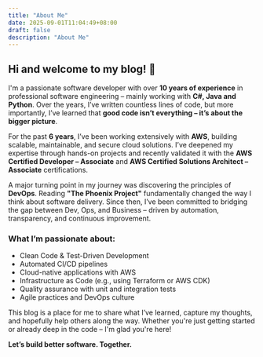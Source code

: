 ```yaml
---
title: "About Me"
date: 2025-09-01T11:04:49+08:00
draft: false
description: "About Me"
---
```


## Hi and welcome to my blog! 👋

I'm a passionate software developer with over **10 years of experience** in professional software engineering – mainly working with **C#, Java and Python**. Over the years, I’ve written countless lines of code, but more importantly, I’ve learned that **good code isn’t everything – it’s about the bigger picture**.

For the past **6 years**, I’ve been working extensively with **AWS**, building scalable, maintainable, and secure cloud solutions. I’ve deepened my expertise through hands-on projects and recently validated it with the **AWS Certified Developer – Associate** and **AWS Certified Solutions Architect – Associate** certifications.

A major turning point in my journey was discovering the principles of **DevOps**. Reading **"The Phoenix Project"** fundamentally changed the way I think about software delivery. Since then, I’ve been committed to bridging the gap between Dev, Ops, and Business – driven by automation, transparency, and continuous improvement.

### What I’m passionate about:

- Clean Code & Test-Driven Development
- Automated CI/CD pipelines
- Cloud-native applications with AWS
- Infrastructure as Code (e.g., using Terraform or AWS CDK)
- Quality assurance with unit and integration tests
- Agile practices and DevOps culture

This blog is a place for me to share what I’ve learned, capture my thoughts, and hopefully help others along the way.
Whether you're just getting started or already deep in the code – I'm glad you're here!

**Let’s build better software. Together.**

